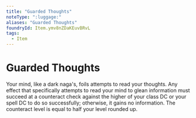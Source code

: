 ```yaml
---
title: "Guarded Thoughts"
noteType: ":luggage:"
aliases: "Guarded Thoughts"
foundryId: Item.ymv8nZDaKEuvBRvL
tags:
  - Item
---
```


# Guarded Thoughts

Your mind, like a dark naga's, foils attempts to read your thoughts. Any effect that specifically attempts to read your mind to glean information must succeed at a counteract check against the higher of your class DC or your spell DC to do so successfully; otherwise, it gains no information. The counteract level is equal to half your level rounded up.
